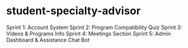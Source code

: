 # student-specialty-advisor

Sprint 1: Account System
Sprint 2: Program Compatibility Quiz
Sprint 3: Videos & Programs Info
Sprint 4: Meetings Section
Sprint 5: Admin Dashboard & Assistance Chat Bot

